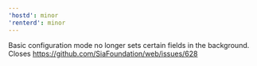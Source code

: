 ```yaml
---
'hostd': minor
'renterd': minor
---
```


Basic configuration mode no longer sets certain fields in the background. Closes https://github.com/SiaFoundation/web/issues/628
